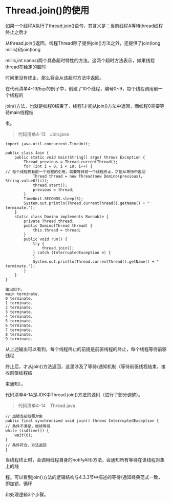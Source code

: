 # Thread.join\(\)的使用

如果一个线程A执行了thread.join\(\)语句，其含义是：当前线程A等待thread线程终止之后才

从thread.join\(\)返回。线程Thread除了提供join\(\)方法之外，还提供了join\(long millis\)和join\(long

millis,int nanos\)两个具备超时特性的方法。这两个超时方法表示，如果线程thread在给定的超时

时间里没有终止，那么将会从该超时方法中返回。

在代码清单4-13所示的例子中，创建了10个线程，编号0~9，每个线程调用前一个线程的

join\(\)方法，也就是线程0结束了，线程1才能从join\(\)方法中返回，而线程0需要等待main线程结

束。

> 代码清单4-13　Join.java

```
import java.util.concurrent.TimeUnit;

public class Join {
    public static void main(String[] args) throws Exception {
        Thread previous = Thread.currentThread();
        for (int i = 0; i < 10; i++) {
// 每个线程拥有前一个线程的引用，需要等待前一个线程终止，才能从等待中返回
            Thread thread = new Thread(new Domino(previous), String.valueOf(i));
            thread.start();
            previous = thread;
        }
        TimeUnit.SECONDS.sleep(5);
        System.out.println(Thread.currentThread().getName() + " terminate.");
    }
    static class Domino implements Runnable {
        private Thread thread;
        public Domino(Thread thread) {
            this.thread = thread;
        }
        public void run() {
            try {
                thread.join();
            } catch (InterruptedException e) {
            }
            System.out.println(Thread.currentThread().getName() + " terminate.");
        }
    }
}
```

```
输出如下。
main terminate.
0 terminate.
1 terminate.
2 terminate.
3 terminate.
4 terminate.
5 terminate.
6 terminate.
7 terminate.
8 terminate.
9 terminate.
```

从上述输出可以看到，每个线程终止的前提是前驱线程的终止，每个线程等待前驱线程

终止后，才从join\(\)方法返回，这里涉及了等待/通知机制（等待前驱线程结束，接收前驱线程结

束通知）。

代码清单4-14是JDK中Thread.join\(\)方法的源码（进行了部分调整）。

> 代码清单4-14　Thread.java

```
// 加锁当前线程对象
public final synchronized void join() throws InterruptedException {
// 条件不满足，继续等待
while (isAlive()) {
    wait(0);
}
// 条件符合，方法返回
}
```

当线程终止时，会调用线程自身的notifyAll\(\)方法，会通知所有等待在该线程对象上的线

程。可以看到join\(\)方法的逻辑结构与4.3.3节中描述的等待/通知经典范式一致，即加锁、循环

和处理逻辑3个步骤。

